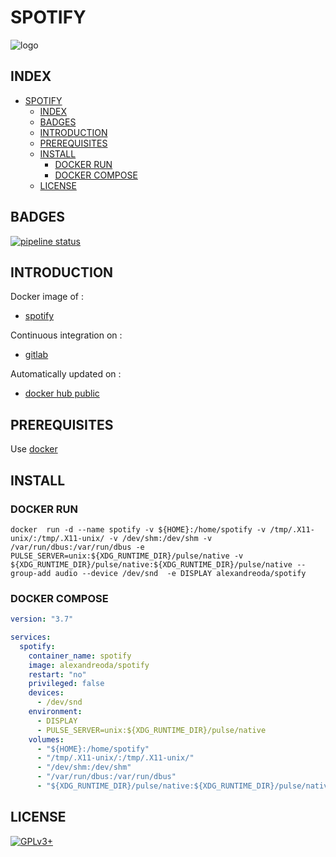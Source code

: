 # SPOTIFY

![logo](https://assets.gitlab-static.net/uploads/-/system/project/avatar/12904475/148-1487614_spotify-logo-small-spotify-logo-transparent-hd-png.png)

## INDEX

- [SPOTIFY](#spotify)
  - [INDEX](#index)
  - [BADGES](#badges)
  - [INTRODUCTION](#introduction)
  - [PREREQUISITES](#prerequisites)
  - [INSTALL](#install)
    - [DOCKER RUN](#docker-run)
    - [DOCKER COMPOSE](#docker-compose)
  - [LICENSE](#license)

## BADGES

[![pipeline status](https://gitlab.com/oda-alexandre/spotify/badges/master/pipeline.svg)](https://gitlab.com/oda-alexandre/spotify/commits/master)

## INTRODUCTION

Docker image of :

- [spotify](https://www.spotify.com/fr/)

Continuous integration on :

- [gitlab](https://gitlab.com/oda-alexandre/spotify/pipelines)

Automatically updated on :

- [docker hub public](https://hub.docker.com/r/alexandreoda/spotify/)

## PREREQUISITES

Use [docker](https://www.docker.com)

## INSTALL

### DOCKER RUN

```\
docker  run -d --name spotify -v ${HOME}:/home/spotify -v /tmp/.X11-unix/:/tmp/.X11-unix/ -v /dev/shm:/dev/shm -v /var/run/dbus:/var/run/dbus -e PULSE_SERVER=unix:${XDG_RUNTIME_DIR}/pulse/native -v ${XDG_RUNTIME_DIR}/pulse/native:${XDG_RUNTIME_DIR}/pulse/native --group-add audio --device /dev/snd  -e DISPLAY alexandreoda/spotify
```

### DOCKER COMPOSE

```yml
version: "3.7"

services:
  spotify:
    container_name: spotify
    image: alexandreoda/spotify
    restart: "no"
    privileged: false
    devices:
      - /dev/snd
    environment:
      - DISPLAY
      - PULSE_SERVER=unix:${XDG_RUNTIME_DIR}/pulse/native
    volumes:
      - "${HOME}:/home/spotify"
      - "/tmp/.X11-unix/:/tmp/.X11-unix/"
      - "/dev/shm:/dev/shm"
      - "/var/run/dbus:/var/run/dbus"
      - "${XDG_RUNTIME_DIR}/pulse/native:${XDG_RUNTIME_DIR}/pulse/native"
```

## LICENSE

[![GPLv3+](http://gplv3.fsf.org/gplv3-127x51.png)](https://gitlab.com/oda-alexandre/spotify/blob/master/LICENSE)

